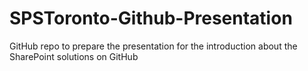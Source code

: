 # SPSToronto-Github-Presentation
GitHub repo to prepare the presentation for the introduction about the SharePoint solutions on GitHub
